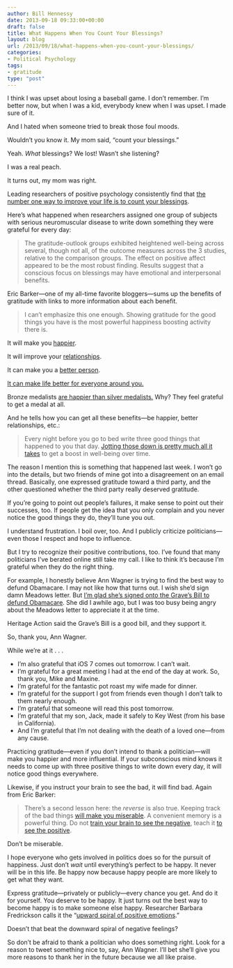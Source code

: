 ```yaml
---
author: Bill Hennessy
date: 2013-09-18 09:33:00+00:00
draft: false
title: What Happens When You Count Your Blessings?
layout: blog
url: /2013/09/18/what-happens-when-you-count-your-blessings/
categories:
- Political Psychology
tags:
- gratitude
type: "post"
---
```


I think I was upset about losing a baseball game. I don’t remember. I’m better now, but when I was a kid, everybody knew when I was upset. I made sure of it.

And I hated when someone tried to break those foul moods.

Wouldn’t you know it. My mom said, “count your blessings.”

Yeah. _What_ blessings? We lost! Wasn’t she listening?

I was a real peach.

It turns out, my mom was right.

Leading researchers of positive psychology consistently find that [the number one way to improve your life is to count your blessings](https://www.bakadesuyo.com/2011/08/was-grandmom-right-about-counting-your-blessi/).

Here’s what happened when researchers assigned one group of subjects with serious neuromuscular disease to write down something they were grateful for every day:


> The gratitude-outlook groups exhibited heightened well-being across several, though not all, of the outcome measures across the 3 studies, relative to the comparison groups. The effect on positive affect appeared to be the most robust finding. Results suggest that a conscious focus on blessings may have emotional and interpersonal benefits.


Eric Barker—one of my all-time favorite bloggers—sums up the benefits of gratitude with links to more information about each benefit.


> I can’t emphasize this one enough. Showing gratitude for the good things you have is the most powerful happiness boosting activity there is.

It will make you [happier](https://www.bakadesuyo.com/2010/02/how-to-make-yourself-happier-in-just-a-few-se/).

It will improve your [relationships](https://www.bakadesuyo.com/how-to-give-your-relationship-a-booster-shot).

It can make you a [better person](https://www.bakadesuyo.com/how-do-pride-and-gratitude-affect-hypocrisy).

[It can make life better for everyone around you.](https://www.bakadesuyo.com/does-paying-it-forward-work)

Bronze medalists [are happier than silver medalists.](https://www.bakadesuyo.com/are-olympic-bronze-medalists-happier-than-sil) Why? They feel grateful to get a medal at all.


And he tells how you can get all these benefits—be happier, better relationships, etc.:


> Every night before you go to bed write three good things that happened to you that day. [Jotting those down is pretty much all it takes](https://www.bakadesuyo.com/the-most-proven-technique-for-increasing-long) to get a boost in well-being over time.


The reason I mention this is something that happened last week. I won’t go into the details, but two friends of mine got into a disagreement on an email thread. Basically, one expressed gratitude toward a third party, and the other questioned whether the third party really deserved gratitude.

If you’re going to point out people’s failures, it make sense to point out their successes, too. If people get the idea that you only complain and you never notice the good things they do, they’ll tune you out.

I understand frustration. I boil over, too. And I publicly criticize politicians—even those I respect and hope to influence.

But I try to recognize their positive contributions, too. I’ve found that many politicians I’ve berated online still take my call. I like to think it’s because I’m grateful when they do the right thing.

For example, I honestly believe Ann Wagner is trying to find the best way to defund Obamacare. I may not like how that turns out. I wish she’d sign damn Meadows letter. But [I’m glad she’s signed onto the Grave’s Bill to defund Obamacare](https://beta.congress.gov/bill/113th/house-bill/2682/text). She did I awhile ago, but I was too busy being angry about the Meadows letter to appreciate it at the time.

Heritage Action said the Grave’s Bill is a good bill, and they support it.

So, thank you, Ann Wagner.

While we’re at it . . .



  * I’m also grateful that iOS 7 comes out tomorrow. I can’t wait.
  * I’m grateful for a great meeting I had at the end of the day at work. So, thank you, Mike and Maxine.
  * I’m grateful for the fantastic pot roast my wife made for dinner.
  * I’m grateful for the support I got from friends even though I don’t talk to them nearly enough.
  * I’m grateful that someone will read this post tomorrow.
  * I’m grateful that my son, Jack, made it safely to Key West (from his base in California).
  * And I’m grateful that I’m not dealing with the death of a loved one—from any cause.

Practicing gratitude—even if you don’t intend to thank a politician—will make you happier and more influential. If your subconscious mind knows it needs to come up with three positive things to write down every day, it will notice good things everywhere.

Likewise, if you instruct your brain to see the bad, it will find bad. Again from Eric Barker:


> There’s a second lesson here: the _reverse_ is also true. Keeping track of the bad things [will make you miserable](https://www.bakadesuyo.com/whats-something-that-can-make-you-absolutely). A convenient memory is a powerful thing. Do not [train your brain to see the negative](https://www.bakadesuyo.com/why-are-lawyers-so-unhappy-and-how-can-we-use), teach it [to see the positive](https://www.bakadesuyo.com/can-you-train-your-mind-to-be-happy-can-you-a).


Don’t be miserable.

I hope everyone who gets involved in politics does so for the pursuit of happiness. Just don’t _wait_ until everything’s perfect to be happy. It never will be in this life. Be happy now because happy people are more likely to get what they want.

Express gratitude—privately or publicly—every chance you get. And do it for yourself. You deserve to be happy. It just turns out the best way to become happy is to make someone else happy. Researcher Barbara Fredrickson calls it the “[upward spiral of positive emotions](https://hennessysview.com/2010/12/05/2-ways-to-make-christmas-season-happier/).”

Doesn’t that beat the downward spiral of negative feelings?

So don’t be afraid to thank a politician who does something right. Look for a reason to tweet something nice to, say, Ann Wagner. I’ll bet she’ll give you more reasons to thank her in the future because we all like praise.

